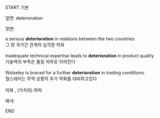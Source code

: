 START
기본

앞면:
deterioration


뒷면:
<div>a serious <strong>deterioration</strong> in relations between the two countries </div><div><div>그 양 국가간 관계의 심각한 악화</div></div><div><br></div><div><div>Inadequate technical expertise leads to <strong>deterioration</strong> in product quality. </div><div><div>기술력의 부족은 품질 저하로 이어진다</div></div></div><div><br></div><div><div>Wolseley is braced for a further <strong>deterioration</strong> in trading conditions. </div><div><div>월스레이는 무역 상황의 추가 악화를 대비하고있다</div></div></div><div><br></div><div>악화 , (가치의) 하락</div>


해석:

END